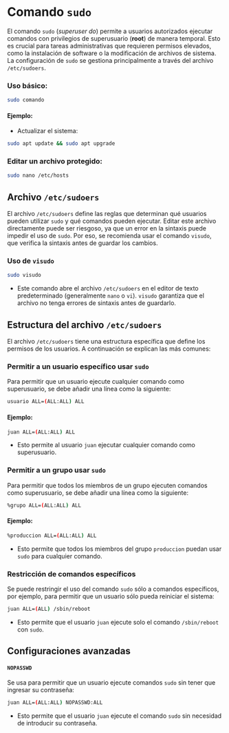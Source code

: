 # Comando `sudo`
El comando `sudo` (*superuser do*) permite a usuarios autorizados ejecutar comandos con privilegios de superusuario (**root**) de manera temporal. Esto es crucial para tareas administrativas que requieren permisos elevados, como la instalación de software o la modificación de archivos de sistema. La configuración de `sudo` se gestiona principalmente a través del archivo `/etc/sudoers`.
  
### Uso básico:
  
```bash
sudo comando
```
  
#### Ejemplo:
- Actualizar el sistema:
```bash
sudo apt update && sudo apt upgrade
```
  
### Editar un archivo protegido:

```bash
sudo nano /etc/hosts
```

## Archivo `/etc/sudoers`

El archivo `/etc/sudoers` define las reglas que determinan qué usuarios pueden utilizar `sudo` y qué comandos pueden ejecutar. Editar este archivo directamente puede ser riesgoso, ya que un error en la sintaxis puede impedir el uso de `sudo`. Por eso, se recomienda usar el comando `visudo`, que verifica la sintaxis antes de guardar los cambios.

### Uso de `visudo`

```bash
sudo visudo
```
- Este comando abre el archivo `/etc/sudoers` en el editor de texto predeterminado (generalmente `nano` o `vi`). `visudo` garantiza que el archivo no tenga errores de sintaxis antes de guardarlo.

## Estructura del archivo `/etc/sudoers`

El archivo `/etc/sudoers` tiene una estructura específica que define los permisos de los usuarios. A continuación se explican las más comunes:

### Permitir a un usuario específico usar `sudo`

Para permitir que un usuario ejecute cualquier comando como superusuario, se debe añadir una línea como la siguiente:

```bash
usuario ALL=(ALL:ALL) ALL
```
#### Ejemplo:

```bash
juan ALL=(ALL:ALL) ALL
```
- Esto permite al usuario `juan` ejecutar cualquier comando como superusuario.

### Permitir a un grupo usar `sudo`

Para permitir que todos los miembros de un grupo ejecuten comandos como superusuario, se debe añadir una línea como la siguiente:

```bash
%grupo ALL=(ALL:ALL) ALL
```

#### Ejemplo:

```bash
%produccion ALL=(ALL:ALL) ALL
```
- Esto permite que todos los miembros del grupo `produccion` puedan usar `sudo` para cualquier comando.
      
### Restricción de comandos específicos

Se puede restringir el uso del comando `sudo` sólo a comandos específicos, por ejemplo, para permitir que un usuario sólo pueda reiniciar el sistema:

```bash
juan ALL=(ALL) /sbin/reboot
```
- Esto permite que el usuario `juan` ejecute solo el comando `/sbin/reboot` con `sudo`.

## Configuraciones avanzadas

#### `NOPASSWD`
Se usa para permitir que un usuario ejecute comandos `sudo` sin tener que ingresar su contraseña:

```bash
juan ALL=(ALL:ALL) NOPASSWD:ALL
```
- Esto permite que el usuario `juan` ejecute el comando `sudo` sin necesidad de introducir su contraseña.
